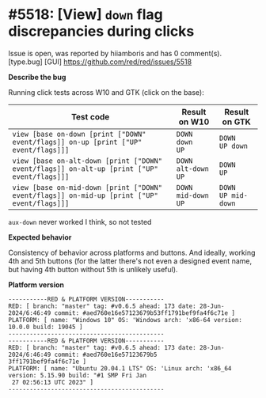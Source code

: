 
#5518: [View] `down` flag discrepancies during clicks
================================================================================
Issue is open, was reported by hiiamboris and has 0 comment(s).
[type.bug] [GUI]
<https://github.com/red/red/issues/5518>

**Describe the bug**

Running click tests across W10 and GTK (click on the base):

| Test code | Result on W10 | Result on GTK |
|-|-|-|
| `view [base on-down [print ["DOWN" event/flags]] on-up [print ["UP" event/flags]]]` | `DOWN down`<br> `UP` | `DOWN` <br>`UP down` |
| `view [base on-alt-down [print ["DOWN" event/flags]] on-alt-up [print ["UP" event/flags]]]` | `DOWN alt-down`<br> `UP` | `DOWN` <br>`UP` |
| `view [base on-mid-down [print ["DOWN" event/flags]] on-mid-up [print ["UP" event/flags]]]` | `DOWN mid-down` <br>`UP` | `DOWN` <br>`UP mid-down` |

`aux-down` never worked I think, so not tested

**Expected behavior**

Consistency of behavior across platforms and buttons. 
And ideally, working 4th and 5th buttons (for the latter there's not even a designed event name, but having 4th button without 5th is unlikely useful).

**Platform version**
```
-----------RED & PLATFORM VERSION----------- 
RED: [ branch: "master" tag: #v0.6.5 ahead: 173 date: 28-Jun-2024/6:46:49 commit: #aed760e16e57123679b53ff1791bef9fa4f6c71e ]
PLATFORM: [ name: "Windows 10" OS: 'Windows arch: 'x86-64 version: 10.0.0 build: 19045 ]
--------------------------------------------
-----------RED & PLATFORM VERSION-----------
RED: [ branch: "master" tag: #v0.6.5 ahead: 173 date: 28-Jun-2024/6:46:49 commit: #aed760e16e57123679b5
3ff1791bef9fa4f6c71e ]
PLATFORM: [ name: "Ubuntu 20.04.1 LTS" OS: 'Linux arch: 'x86_64 version: 5.15.90 build: "#1 SMP Fri Jan
 27 02:56:13 UTC 2023" ]
--------------------------------------------
```


